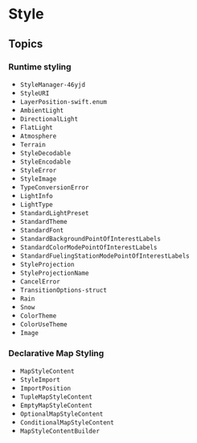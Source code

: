 # Style

## Topics

### Runtime styling

- ``StyleManager-46yjd``
- ``StyleURI``
- ``LayerPosition-swift.enum``
- ``AmbientLight``
- ``DirectionalLight``
- ``FlatLight``
- ``Atmosphere``
- ``Terrain``
- ``StyleDecodable``
- ``StyleEncodable``
- ``StyleError``
- ``StyleImage``
- ``TypeConversionError``
- ``LightInfo``
- ``LightType``
- ``StandardLightPreset``
- ``StandardTheme``
- ``StandardFont``
- ``StandardBackgroundPointOfInterestLabels``
- ``StandardColorModePointOfInterestLabels``
- ``StandardFuelingStationModePointOfInterestLabels``
- ``StyleProjection``
- ``StyleProjectionName``
- ``CancelError``
- ``TransitionOptions-struct``
- ``Rain``
- ``Snow``
- ``ColorTheme``
- ``ColorUseTheme``
- ``Image``

### Declarative Map Styling

- ``MapStyleContent``
- ``StyleImport``
- ``ImportPosition``
- ``TupleMapStyleContent``
- ``EmptyMapStyleContent``
- ``OptionalMapStyleContent``
- ``ConditionalMapStyleContent``
- ``MapStyleContentBuilder``
